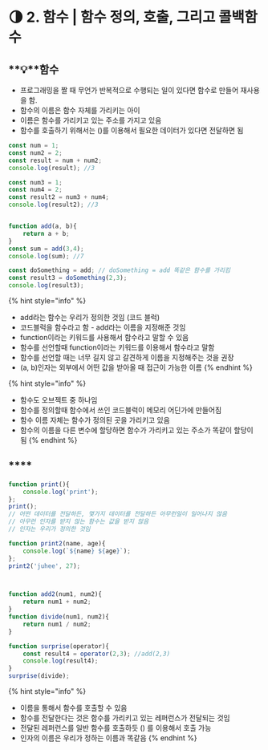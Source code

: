 # 🌗 2. 함수 | 함수 정의, 호출, 그리고 콜백함수

## **💡**함수

* 프로그래밍을 짤 때 무언가 반복적으로 수행되는 일이 있다면 함수로 만들어 재사용을 함.&#x20;
* 함수의 이름은 함수 자체를 가리키는 아이
* 이름은 함수를 가리키고 있는 주소를 가지고 있음
* 함수를 호출하기 위해서는 ()를 이용해서 필요한 데이터가 있다면 전달하면 됨

```javascript
const num = 1;
const num2 = 2;
const result = num + num2;
console.log(result); //3

const num3 = 1;
const num4 = 2;
const result2 = num3 + num4;
console.log(result2); //3


function add(a, b){
    return a + b;
}
const sum = add(3,4);
console.log(sum); //7

const doSomething = add; // doSomething = add 똑같은 함수를 가리킴
const result3 = doSomething(2,3);
console.log(result3);
```

{% hint style="info" %}
* add라는 함수는 우리가 정의한 것임 (코드 블럭)&#x20;
* 코드블럭을 함수라고 함 - add라는 이름을 지정해준 것임
* &#x20;function이라는 키워드를 사용해서 함수라고 말할 수 있음&#x20;
* 함수를 선언할때 function이라는 키워드를 이용해서 함수라고 말함&#x20;
* 함수를 선언할 때는 너무 길지 않고 갈견하게 이름을 지정해주는 것을 권장
* (a, b)인자는 외부에서 어떤 값을 받아올 때 접근이 가능한 이름
{% endhint %}

{% hint style="info" %}
* 함수도 오브젝트 중 하나임&#x20;
* 함수를 정의할때 함수에서 쓰인 코드블럭이 메모리 어딘가에 만들어짐
* &#x20;함수 이름 자체는 함수가 정의된 곳을 가리키고 있음&#x20;
* 함수의 이름을 다른 변수에 할당하면 함수가 가리키고 있는 주소가 똑같이 할당이 됨
{% endhint %}

## ****

```javascript
function print(){
    console.log('print');
};
print(); 
// 어떤 데이터를 전달하든, 몇가지 데이터를 전달하든 아무런일이 일어나지 않음
// 아무런 인자를 받지 않는 함수는 값을 받지 않음
// 인자는 우리가 정의한 것임

function print2(name, age){
    console.log(`${name} ${age}`);
};
print2('juhee', 27); 



function add2(num1, num2){
    return num1 + num2;
}
function divide(num1, num2){
    return num1 / num2;
}

function surprise(operator){
    const result4 = operator(2,3); //add(2,3)
    console.log(result4);
}
surprise(divide);

```

{% hint style="info" %}
* 이름을 통해서 함수를 호출할 수 있음
* 함수를 전달한다는 것은 함수를 가리키고 있는 레퍼런스가 전달되는 것임
* 전달된 레퍼런스를 일반 함수를 호출하듯 () 를 이용해서 호출 가능
* 인자의 이름은 우리가 정하는 이름과 똑같음
{% endhint %}
